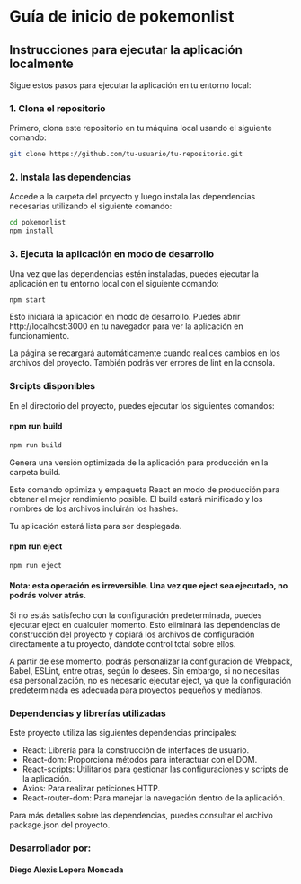 # Guía de inicio de pokemonlist


## Instrucciones para ejecutar la aplicación localmente

Sigue estos pasos para ejecutar la aplicación en tu entorno local:

### 1. Clona el repositorio

Primero, clona este repositorio en tu máquina local usando el siguiente comando:

```bash
git clone https://github.com/tu-usuario/tu-repositorio.git
```

### 2. Instala las dependencias

Accede a la carpeta del proyecto y luego instala las dependencias necesarias utilizando el siguiente comando:

```bash
cd pokemonlist
npm install
```

### 3. Ejecuta la aplicación en modo de desarrollo

Una vez que las dependencias estén instaladas, puedes ejecutar la aplicación en tu entorno local con el siguiente comando:

```bash
npm start
```

Esto iniciará la aplicación en modo de desarrollo. Puedes abrir http://localhost:3000 en tu navegador para ver la aplicación en funcionamiento.

La página se recargará automáticamente cuando realices cambios en los archivos del proyecto. También podrás ver errores de lint en la consola.

### Srcipts disponibles

En el directorio del proyecto, puedes ejecutar los siguientes comandos:

#### npm run build
```bash
npm run build
```
Genera una versión optimizada de la aplicación para producción en la carpeta build.

Este comando optimiza y empaqueta React en modo de producción para obtener el mejor rendimiento posible. El build estará minificado y los nombres de los archivos incluirán los hashes.

Tu aplicación estará lista para ser desplegada.

#### npm run eject
```bash
npm run eject
```

#### Nota: esta operación es irreversible. Una vez que eject sea ejecutado, no podrás volver atrás.

Si no estás satisfecho con la configuración predeterminada, puedes ejecutar eject en cualquier momento. Esto eliminará las dependencias de construcción del proyecto y copiará los archivos de configuración directamente a tu proyecto, dándote control total sobre ellos.

A partir de ese momento, podrás personalizar la configuración de Webpack, Babel, ESLint, entre otras, según lo desees. Sin embargo, si no necesitas esa personalización, no es necesario ejecutar eject, ya que la configuración predeterminada es adecuada para proyectos pequeños y medianos.

### Dependencias y librerías utilizadas

Este proyecto utiliza las siguientes dependencias principales:

- React: Librería para la construcción de interfaces de usuario.
- React-dom: Proporciona métodos para interactuar con el DOM.
- React-scripts: Utilitarios para gestionar las configuraciones y scripts de la aplicación.
- Axios: Para realizar peticiones HTTP.
- React-router-dom: Para manejar la navegación dentro de la aplicación.

Para más detalles sobre las dependencias, puedes consultar el archivo package.json del proyecto.

### Desarrollador por: 
#### Diego Alexis Lopera Moncada